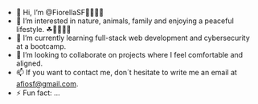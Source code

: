 - 👋 Hi, I’m @FiorellaSF👨‍👩‍👧‍👧
- 👀 I’m interested in nature, animals, family and enjoying a peaceful lifestyle. ☘👨‍👩‍👧‍👧
- 🌱 I’m currently learning full-stack web development and cybersecurity at a bootcamp.
- 💞️ I’m looking to collaborate on projects where I feel comfortable and aligned.
- 📫 If you want to contact me, don´t hesitate to write me an email at afiosf@gmail.com.
- ⚡ Fun fact: ...

<!---
FiorellaSF/FiorellaSF is a ✨ special ✨ repository because its `README.md` (this file) appears on your GitHub profile.
You can click the Preview link to take a look at your changes.
--->

